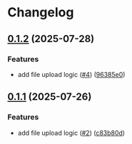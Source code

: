 # Changelog

## [0.1.2](https://github.com/Gerixmus/text-analysis-frontend/compare/v0.1.1...v0.1.2) (2025-07-28)


### Features

* add file upload logic ([#4](https://github.com/Gerixmus/text-analysis-frontend/issues/4)) ([96385e0](https://github.com/Gerixmus/text-analysis-frontend/commit/96385e05b77653827ae9dbd6000ce34a3b9b4e26))

## [0.1.1](https://github.com/Gerixmus/text-analysis-frontend/compare/v0.1.0...v0.1.1) (2025-07-26)


### Features

* add file upload logic ([#2](https://github.com/Gerixmus/text-analysis-frontend/issues/2)) ([c83b80d](https://github.com/Gerixmus/text-analysis-frontend/commit/c83b80d99ae0d75cf322c3e6423b2462c768cd01))
